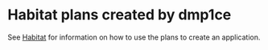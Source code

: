 # Habitat plans created by dmp1ce

See [Habitat](https://habitat.sh) for information on how to use the plans to create an application.
